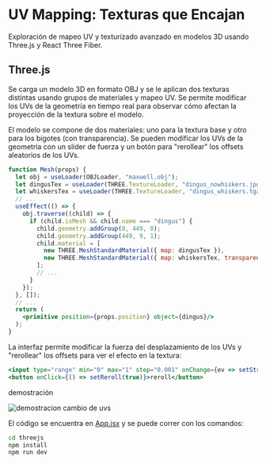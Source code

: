 # UV Mapping: Texturas que Encajan

Exploración de mapeo UV y texturizado avanzado en modelos 3D usando Three.js y React Three Fiber.

## Three.js

Se carga un modelo 3D en formato OBJ y se le aplican dos texturas distintas usando grupos de materiales y mapeo UV. Se permite modificar los UVs de la geometría en tiempo real para observar cómo afectan la proyección de la textura sobre el modelo.

El modelo se compone de dos materiales: uno para la textura base y otro para los bigotes (con transparencia). Se pueden modificar los UVs de la geometría con un slider de fuerza y un botón para "rerollear" los offsets aleatorios de los UVs.

```jsx
function Mesh(props) {
  let obj = useLoader(OBJLoader, "maxwell.obj");
  let dingusTex = useLoader(THREE.TextureLoader, "dingus_nowhiskers.jpg");
  let whiskersTex = useLoader(THREE.TextureLoader, "dingus_whiskers.tga.png");
  // ...
  useEffect(() => {
    obj.traverse((child) => {
      if (child.isMesh && child.name === "dingus") {
        child.geometry.addGroup(0, 449, 0);
        child.geometry.addGroup(449, 9, 1);
        child.material = [
          new THREE.MeshStandardMaterial({ map: dingusTex }),
          new THREE.MeshStandardMaterial({ map: whiskersTex, transparent: true, side: THREE.DoubleSide })
        ];
        // ...
      }
    });
  }, []);
  // ...
  return (
    <primitive position={props.position} object={dingus}/>
  );
}
```

La interfaz permite modificar la fuerza del desplazamiento de los UVs y "rerollear" los offsets para ver el efecto en la textura:

```jsx
<input type="range" min="0" max="1" step="0.001" onChange={ev => setStrength(ev.target.valueAsNumber)}/>
<button onClick={() => setReroll(true)}>reroll</button>
```

demostración

![demostracion cambio de uvs](./threejs_anim.gif)

El código se encuentra en [App.jsx](./threejs/src/App.jsx) y se puede correr con los comandos:

```sh
cd threejs
npm install
npm run dev
```
